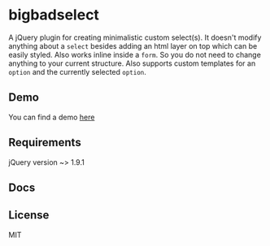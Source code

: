 bigbadselect
============

A jQuery plugin for creating minimalistic custom select(s). It doesn't modify
anything about a `select` besides adding an html layer on top which can
be easily styled. Also works inline inside a `form`. So you do not need
to change anything to your current structure. Also supports custom
templates for an `option` and the currently selected `option`.

Demo
----

You can find a demo [here](http://westoque.github.com/bigbadselect)

Requirements
------------

jQuery version ~> 1.9.1

Docs
----

[Documentation]:(http://westoque.github.com/bigbadselect)


License
-------

MIT

